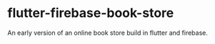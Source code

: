 # flutter-firebase-book-store
An early version of an online book store build in flutter and firebase.
